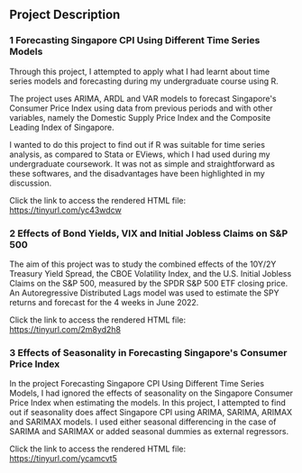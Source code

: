 ## Project Description

### 1 Forecasting Singapore CPI Using Different Time Series Models

Through this project, I attempted to apply what I had learnt about time series models and forecasting 
during my undergraduate course using R.  

The project uses ARIMA, ARDL and VAR models to forecast Singapore's Consumer Price Index using data
from previous periods and with other variables, namely the Domestic Supply Price Index and the Composite Leading 
Index of Singapore.  

I wanted to do this project to find out if R was suitable for time series analysis, as compared to Stata or EViews,
which I had used during my undergraduate coursework. It was not as simple and straightforward as these softwares, and the
disadvantages have been highlighted in my discussion.

Click the link to access the rendered HTML file: https://tinyurl.com/yc43wdcw  

### 2 Effects of Bond Yields, VIX and Initial Jobless Claims on S&P 500

The aim of this project was to study the combined effects of the 10Y/2Y Treasury Yield Spread, the CBOE Volatility Index,
and the U.S. Initial Jobless Claims on the S&P 500, measured by the SPDR S&P 500 ETF closing price. An Autoregressive
Distributed Lags model was used to estimate the SPY returns and forecast for the 4 weeks in June 2022. 

Click the link to access the rendered HTML file: https://tinyurl.com/2m8yd2h8

### 3 Effects of Seasonality in Forecasting Singapore's Consumer Price Index

In the project Forecasting Singapore CPI Using Different Time Series Models, I had ignored the effects of seasonality
on the Singapore Consumer Price Index when estimating the models. In this project, I attempted to find out if seasonality
does affect Singapore CPI using ARIMA, SARIMA, ARIMAX and SARIMAX models. I used either seasonal differencing in the case of
SARIMA and SARIMAX or added seasonal dummies as external regressors.  

Click the link to access the rendered HTML file: https://tinyurl.com/ycamcvt5
